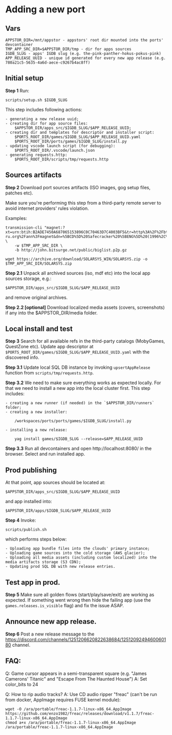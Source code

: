 # Adding a new port

## Vars

    APPSTOR_DIR=/mnt/appstor - appstors' root dir mounted into the ports' devcontainer
    TMP_APP_SRC_DIR=$APPSTOR_DIR/tmp - dir for apps sources
    IGDB_SLUG - apps' IGDB slug (e.g. the-pink-panther-hokus-pokus-pink)
    APP_RELEASE_UUID - unique id generated for every new app release (e.g. 780a21c5-5635-4a6d-aece-c9267b4ac8ff)

## Initial setup

**Step 1**
Run:

    scripts/setup.sh $IGDB_SLUG

This step includes following actions:

    - generating a new release uuid;
    - creating dir for app source files:
        $APPSTOR_DIR/apps_src/$IGDB_SLUG/$APP_RELEASE_UUID;
    - creating dir and templates for descriptor and installer script:
        $PORTS_ROOT_DIR/games/$IGDB_SLUG/$APP_RELEASE_UUID.yaml
        $PORTS_ROOT_DIR/ports/games/$IGDB_SLUG/install.py
    - updating vscode launch script (for debugging):
        $PORTS_ROOT_DIR/.vscode/launch.json
    - generating requests.http:
        $PORTS_ROOT_DIR/scripts/tmp/requests.http

## Sources artifacts

**Step 2**
Download port sources artifacts (ISO images, gog setup files, patches etc).

Make sure you're performing this step from a third-party remote server to avoid internet providers' rules violation.

Examples:

    transmission-cli "magnet:?xt=urn:btih:B2ADE7450A687065153896C0C70463D7C4003BF5&tr=http%3A%2F%2Fbt.t-ru.org%2Fann%3Fmagnet&dn=%5BCD%5D%20Safecracker%20%5BENG%5D%20(1996%2C%20Adventure)" \
        -w $TMP_APP_SRC_DIR \
        -b http://john.bitsurge.net/public/biglist.p2p.gz

    wget https://archive.org/download/SOLARSYS_WIN/SOLARSYS.zip -o $TMP_APP_SRC_DIR/SOLARSYS.zip

**Step 2.1**
Unpack all archived sources (iso, mdf etc) into the local app sources storage, e.g.:

    $APPSTOR_DIR/apps_src/$IGDB_SLUG/$APP_RELEASE_UUID

and remove original archives.

**Step 2.2 [optional]**
Download localized media assets (covers, screenshots) if any into the $APPSTOR_DIR/media folder.

## Local install and test

**Step 3**
Search for all available refs in the third-party catalogs (MobyGames, QuestZone etc). Update app descriptor at
`$PORTS_ROOT_DIR/games/$IGDB_SLUG/$APP_RELEASE_UUID.yaml` with the discovered info.

**Step 3.1**
Update local SQL DB instance by invoking `upsertAppRelease` function from `scripts/tmp/requests.http`.

**Step 3.2**
We need to make sure everything works as expected locally. For that we need to install a new app into the local
cluster first. This step includes:

    - creating a new runner (if needed) in the `$APPSTOR_DIR/runners` folder;
    - creating a new installer:

        /workspaces/ports/ports/games/$IGDB_SLUG/install.py

    - installing a new release:

        yag install games/$IGDB_SLUG --release=$APP_RELEASE_UUID

**Step 3.3**
Run all devcontainers and open http://localhost:8080/ in the browser. Select and run installed app.

## Prod publishing

At that point, app sources should be located at:

    $APPSTOR_DIR/apps_src/$IGDB_SLUG/$APP_RELEASE_UUID

and app installed into:

    $APPSTOR_DIR/apps/$IGDB_SLUG/$APP_RELEASE_UUID

**Step 4**
Invoke:

    scripts/publish.sh

which performs steps below:

    - Uploading app bundle files into the clouds' primary instance;
    - Uploading game sources into the cold storage (AWS glacier);
    - Uploading all media assets (including custom localized) into the media artifacts storage (S3 CDN);
    - Updating prod SQL DB with new release entries.

## Test app in prod.

**Step 5**
Make sure all golden flows (start/play/save/exit) are working as expected. If something went wrong then hide the failing
app (use the `games.releases.is_visible` flag) and fix the issue ASAP.

## Announce new app release.

**Step 6**
Post a new release message to the https://discord.com/channels/1251206620822638684/1251209249460060180 channel.

## FAQ:

Q: Game cursor appears in a semi-transparent square (e.g. "James Camerons' Titanic" and "Escape From The Haunted House")
A: Set color_bits to 24

Q: How to rip audio tracks?
A: Use CD audio ripper "freac" (can't be run from docker, AppImage requires FUSE kernel module):

    wget -O /ara/portable/freac-1.1.7-linux-x86_64.AppImage https://github.com/enzo1982/freac/releases/download/v1.1.7/freac-1.1.7-linux-x86_64.AppImage
    chmod a+x /ara/portable/freac-1.1.7-linux-x86_64.AppImage
    /ara/portable/freac-1.1.7-linux-x86_64.AppImage
